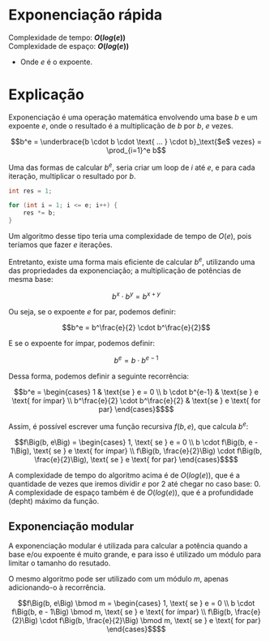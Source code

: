 # Exponenciação rápida

Complexidade de tempo: **$O(log(e))$**  
Complexidade de espaço: **$O(log(e))$**  

- Onde $e$ é o expoente.

# Explicação

Exponenciação é uma operação matemática envolvendo uma base $b$ e um expoente $e$, onde o resultado é a multiplicação de $b$ por $b$, $e$ vezes.

```math
b^e =
\underbrace{b \cdot b \cdot \text{ ... } \cdot b}_\text{$e$ vezes} =
\prod_{i=1}^e b
```

Uma das formas de calcular $b^e$, seria criar um loop de $i$ até $e$, e para cada iteração, multiplicar o resultado por $b$.

```cpp
int res = 1;

for (int i = 1; i <= e; i++) {
    res *= b;
}
```

Um algoritmo desse tipo teria uma complexidade de tempo de $O(e)$, pois teríamos que fazer $e$ iterações.

Entretanto, existe uma forma mais eficiente de calcular $b^e$, utilizando uma das propriedades da exponenciação; a multiplicação de potências de mesma base:

```math
b^x \cdot b^y = b^{x+y}
```

Ou seja, se o expoente $e$ for par, podemos definir:

```math
b^e = b^\frac{e}{2} \cdot b^\frac{e}{2}
```

E se o expoente for ímpar, podemos definir:

```math
b^e = b \cdot b^{e-1}
```

Dessa forma, podemos definir a seguinte recorrência:

```math
b^e = \begin{cases}
  1 & \text{se } e = 0  \\
  b \cdot b^{e-1} & \text{se } e \text{ for ímpar} \\
  b^\frac{e}{2} \cdot b^\frac{e}{2} & \text{se } e \text{ for par}
\end{cases}$$
```

Assim, é possível escrever uma função recursiva $f(b, e)$, que calcula $b^e$:

```math
f\Big(b, e\Big) = \begin{cases}
  1, \text{ se } e = 0  \\
  b \cdot f\Big(b, e - 1\Big), \text{ se } e \text{ for ímpar} \\
  f\Big(b, \frac{e}{2}\Big) \cdot f\Big(b, \frac{e}{2}\Big), \text{ se } e \text{ for par}
\end{cases}$$
```

A complexidade de tempo do algoritmo acima é de $O(log(e))$, que é a quantidade de vezes que iremos dividir $e$ por $2$ até chegar no caso base: $0$. A complexidade de espaço também é de $O(log(e))$, que é a profundidade (depht) máximo da função.

## Exponenciação modular

A exponenciação modular é utilizada para calcular a potência quando a base e/ou expoente é muito grande, e para isso é utilizado um módulo para limitar o tamanho do resutado.

O mesmo algoritmo pode ser utilizado com um módulo $m$, apenas adicionando-o à recorrência.

```math
f\Big(b, e\Big) \bmod m = \begin{cases}
  1, \text{ se } e = 0  \\
  b \cdot f\Big(b, e - 1\Big) \bmod m, \text{ se } e \text{ for ímpar} \\
  f\Big(b, \frac{e}{2}\Big) \cdot f\Big(b, \frac{e}{2}\Big) \bmod m, \text{ se } e \text{ for par}
\end{cases}$$
```
